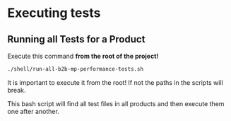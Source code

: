 # Executing tests

## Running all Tests for a Product

Execute this command **from the root of the project!**

```bash
./shell/run-all-b2b-mp-performance-tests.sh
```

 It is important to execute it from the root! If not the paths in the scripts will break.

This bash script will find all test files in all products and then execute them one after another.
